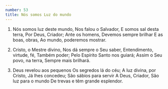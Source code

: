 ```yaml
---
number: 53
title: Nós somos Luz do mundo
---
```


1. Nós somos luz deste mundo,
  Nos falou o Salvador,
  E somos sal desta terra,
  Por Deus, Criador;
  Ante os homens,
  Devemos sempre brilhar
  E as boas, obras,
  Ao mundo, poderemos mostrar.

2. Cristo, o Mestre divino,
  Nos dá sempre o Seu saber,
  Entendimento, virtude, fé,
  Também poder;
  Pelo Espírito Santo nos guiará;
  Assim o Seu povo, na terra,
  Sempre mais brilhará.

3. Deus revelou aos pequenos
  Os segredos lá do céu;
  A luz divina, por Cristo,
  Já lhes concedeu;
  São sábios para servir
  A Deus, Criador,
  São luz para o mundo
  De trevas e têm grande esplendor.
